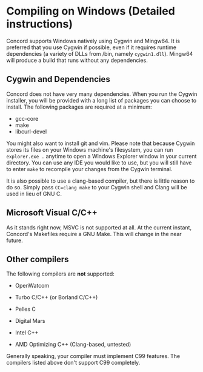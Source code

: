 # Compiling on Windows (Detailed instructions)

Concord supports Windows natively using Cygwin and Mingw64. It is preferred that you use Cygwin if possible, even if it requires runtime dependencies (a variety of DLLs from /bin, namely `cygwin1.dll`). Mingw64 will produce a build that runs without any dependencies. 

## Cygwin and Dependencies

Concord does not have very many dependencies. When you run the Cygwin installer, you will be provided with a long list of packages you can choose to install. The following packages are required at a minimum:
- gcc-core
- make
- libcurl-devel

You might also want to install git and vim. Please note that because Cygwin stores its files on your Windows machine's filesystem, you can run `explorer.exe .` anytime to open a Windows Explorer window in your current directory. You can use any IDE you would like to use, but you will still have to enter `make` to recompile your changes from the Cygwin terminal.

It is also possible to use a clang-based compiler, but there is little reason to do so. Simply pass `CC=clang make` to your Cygwin shell and Clang will be used in lieu of GNU C.

## Microsoft Visual C/C++
As it stands right now, MSVC is not supported at all. At the current instant, Concord's Makefiles require a GNU Make. This will change in the near future.

## Other compilers
The following compilers are **not** supported:
- OpenWatcom
- Turbo C/C++ (or Borland C/C++)
- Pelles C
- Digital Mars
- Intel C++

- AMD Optimizing C++ (Clang-based, untested)

Generally speaking, your compiler must implement C99 features. The compilers listed above don't support C99 completely.
